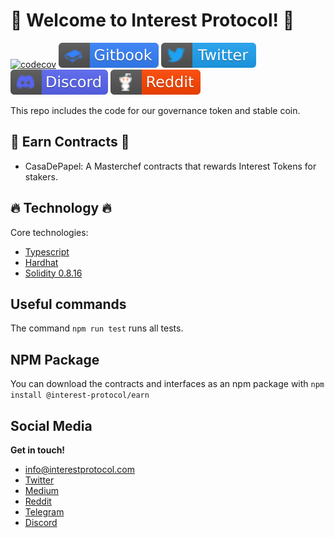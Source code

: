 # :seedling: Welcome to Interest Protocol! :seedling:

[![codecov](https://codecov.io/gh/interest-protocol/interest-earn/branch/main/graph/badge.svg?token=X5E7JFNTHN)](https://codecov.io/gh/interest-protocol/interest-earn)
[![docs](./assets/gitbook_2.svg)](https://docs.interestprotocol.com/)
[![twitter](./assets/twitter.svg)](https://twitter.com/interest_dinero)
[![discord](./assets/discord.svg)](https://discord.gg/PJEkqM4Crk)
[![reddit](./assets/reddit.svg)](https://www.reddit.com/user/InterestProtocol)

This repo includes the code for our governance token and stable coin.

## :money_with_wings: Earn Contracts :money_with_wings:

- CasaDePapel: A Masterchef contracts that rewards Interest Tokens for stakers.

## :fire: Technology :fire:

Core technologies:

- [Typescript](https://www.typescriptlang.org/)
- [Hardhat](https://hardhat.org/)
- [Solidity 0.8.16](https://docs.soliditylang.org/)

## Useful commands

The command `npm run test` runs all tests.

## NPM Package

You can download the contracts and interfaces as an npm package with `npm install @interest-protocol/earn`

## Social Media

**Get in touch!**

- info@interestprotocol.com
- [Twitter](https://twitter.com/interest_dinero)
- [Medium](https://medium.com/@interestprotocol)
- [Reddit](https://www.reddit.com/user/InterestProtocol)
- [Telegram](https://t.me/interestprotocol)
- [Discord](https://discord.gg/PJEkqM4Crk)
